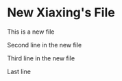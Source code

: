# New Xiaxing's File

This is a new file

Second line in the new file

Third line in the new file

Last line
